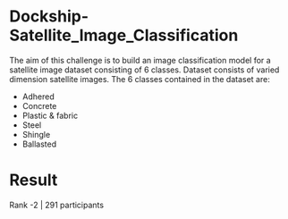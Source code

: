 # Dockship-Satellite_Image_Classification
The aim of this challenge is to build an image classification model for a satellite image dataset consisting of 6 classes. Dataset consists of varied dimension satellite images.
The 6 classes contained in the dataset are:

- Adhered
- Concrete
- Plastic & fabric
- Steel
- Shingle
- Ballasted

# Result
Rank -2 | 291 participants
